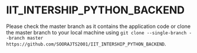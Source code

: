 # IIT_INTERSHIP_PYTHON_BACKEND
Please check the master branch as it contains the application code or 
clone the master branch to your local machine using `git clone --single-branch --branch master https://github.com/SOORAJTS2001/IIT_INTERSHIP_PYTHON_BACKEND`.
